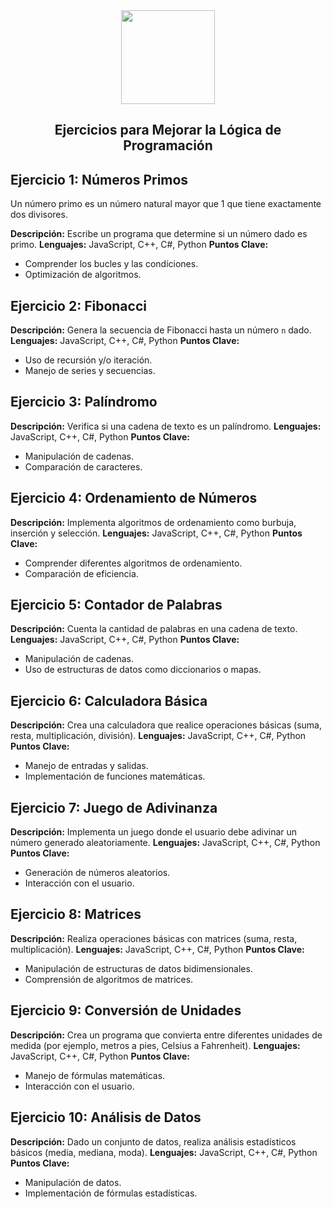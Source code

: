 <div align="center">
    <img src="https://devsoft.io/wp-content/uploads/2021/05/mejores-lenguajes-de-programacion-2018.jpg" height="150" />
    <h2>Ejercicios para Mejorar la Lógica de Programación</h2>
</div>

## Ejercicio 1: Números Primos

Un número primo es un número natural mayor que 1 que tiene exactamente dos divisores.

**Descripción:** Escribe un programa que determine si un número dado es primo.
**Lenguajes:** JavaScript, C++, C#, Python
**Puntos Clave:**

- Comprender los bucles y las condiciones.
- Optimización de algoritmos.

## Ejercicio 2: Fibonacci

**Descripción:** Genera la secuencia de Fibonacci hasta un número `n` dado.
**Lenguajes:** JavaScript, C++, C#, Python
**Puntos Clave:**

- Uso de recursión y/o iteración.
- Manejo de series y secuencias.

## Ejercicio 3: Palíndromo

**Descripción:** Verifica si una cadena de texto es un palíndromo.
**Lenguajes:** JavaScript, C++, C#, Python
**Puntos Clave:**

- Manipulación de cadenas.
- Comparación de caracteres.

## Ejercicio 4: Ordenamiento de Números

**Descripción:** Implementa algoritmos de ordenamiento como burbuja, inserción y selección.
**Lenguajes:** JavaScript, C++, C#, Python
**Puntos Clave:**

- Comprender diferentes algoritmos de ordenamiento.
- Comparación de eficiencia.

## Ejercicio 5: Contador de Palabras

**Descripción:** Cuenta la cantidad de palabras en una cadena de texto.
**Lenguajes:** JavaScript, C++, C#, Python
**Puntos Clave:**

- Manipulación de cadenas.
- Uso de estructuras de datos como diccionarios o mapas.

## Ejercicio 6: Calculadora Básica

**Descripción:** Crea una calculadora que realice operaciones básicas (suma, resta, multiplicación, división).
**Lenguajes:** JavaScript, C++, C#, Python
**Puntos Clave:**

- Manejo de entradas y salidas.
- Implementación de funciones matemáticas.

## Ejercicio 7: Juego de Adivinanza

**Descripción:** Implementa un juego donde el usuario debe adivinar un número generado aleatoriamente.
**Lenguajes:** JavaScript, C++, C#, Python
**Puntos Clave:**

- Generación de números aleatorios.
- Interacción con el usuario.

## Ejercicio 8: Matrices

**Descripción:** Realiza operaciones básicas con matrices (suma, resta, multiplicación).
**Lenguajes:** JavaScript, C++, C#, Python
**Puntos Clave:**

- Manipulación de estructuras de datos bidimensionales.
- Comprensión de algoritmos de matrices.

## Ejercicio 9: Conversión de Unidades

**Descripción:** Crea un programa que convierta entre diferentes unidades de medida (por ejemplo, metros a pies, Celsius a Fahrenheit).
**Lenguajes:** JavaScript, C++, C#, Python
**Puntos Clave:**

- Manejo de fórmulas matemáticas.
- Interacción con el usuario.

## Ejercicio 10: Análisis de Datos

**Descripción:** Dado un conjunto de datos, realiza análisis estadísticos básicos (media, mediana, moda).
**Lenguajes:** JavaScript, C++, C#, Python
**Puntos Clave:**

- Manipulación de datos.
- Implementación de fórmulas estadísticas.
